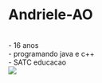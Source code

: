 # Andriele-AO
<br>
- 16 anos
<br>
- programando java e c++
<br>
- SATC educacao
<br>

<img src="https://24.media.tumblr.com/5c18978211deff42f47817cbfe043258/tumblr_mhyvqnvx7Z1ry46hlo1_r2_500.gif">
